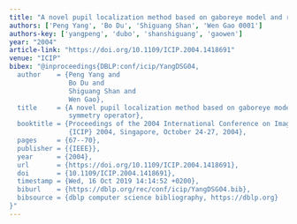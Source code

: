 ```yaml
---
title: "A novel pupil localization method based on gaboreye model and radial symmetry operator"
authors: ['Peng Yang', 'Bo Du', 'Shiguang Shan', 'Wen Gao 0001']
authors-key: ['yangpeng', 'dubo', 'shanshiguang', 'gaowen']
year: "2004"
article-link: "https://doi.org/10.1109/ICIP.2004.1418691"
venue: "ICIP"
bibex: "@inproceedings{DBLP:conf/icip/YangDSG04,
  author    = {Peng Yang and
               Bo Du and
               Shiguang Shan and
               Wen Gao},
  title     = {A novel pupil localization method based on gaboreye model and radial
               symmetry operator},
  booktitle = {Proceedings of the 2004 International Conference on Image Processing,
               {ICIP} 2004, Singapore, October 24-27, 2004},
  pages     = {67--70},
  publisher = {{IEEE}},
  year      = {2004},
  url       = {https://doi.org/10.1109/ICIP.2004.1418691},
  doi       = {10.1109/ICIP.2004.1418691},
  timestamp = {Wed, 16 Oct 2019 14:14:52 +0200},
  biburl    = {https://dblp.org/rec/conf/icip/YangDSG04.bib},
  bibsource = {dblp computer science bibliography, https://dblp.org}
}"
---
```

